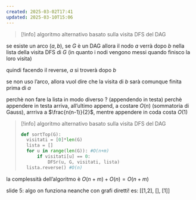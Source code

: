 ```yaml
---
created: 2025-03-02T17:41
updated: 2025-03-10T15:06
---
```

>[!info] algoritmo alternativo basato sulla visita DFS del DAG


se esiste un arco $(a,b)$, se $G$ è un DAG allora il nodo $a$ verrà dopo $b$ nella lista della visita DFS di $G$ (in quanto i nodi vengono messi quando finisco la loro visita)

quindi facendo il reverse, $a$ si troverà dopo $b$

se non uso l’arco, allora vuol dire che la visita di $b$ sarà comunque finita prima di $a$


perchè non fare la lista in modo diverso ? (appendendo in testa) perchè appendere in testa arriva, all’ultimo append, a costare $O(n)$ (sommatoria di Gauss), arrriva a $\frac{n(n-1)}{2}$, mentre appendere in coda costa $O(1)$
>[!info] algoritmo alternativo basato sulla visita DFS del DAG
>```python
>def sortTop(G):
>	visitati = [0]*len(G)
>	lista = []
>	for u in range(len(G)): #O(n+m)
>		if visitati[u] == 0:
>			DFSr(u, G, visitati, lista)
>	lista.reverse() #O(n)
>```
la complessità dell’algoritmo è $O(n+m) + O(n) = O(n+m)$

slide 5: algo on funziona neanche con grafi diretti!
es: [[1,2], [], [1]]